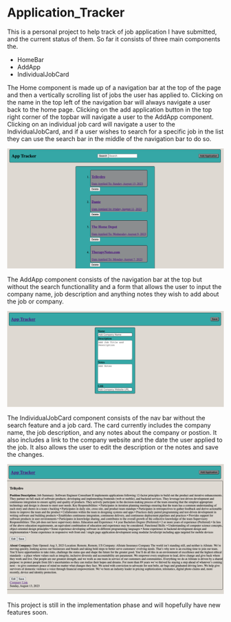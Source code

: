 # Application_Tracker
This is a personal project to help track of job application I have submitted, and the current status of them. So far it consists of three main components the.

* HomeBar
* AddApp
* IndividualJobCard

The Home component is made up of a navigation bar at the top of the page and then a vertically scrolling list of jobs the user has applied to. Clicking on the name in the top left of the navigation bar will always navigate a user back to the home page. Clicking on the add application button in the top right corner of the topbar will navigate a user to the AddApp component. Clicking on an individual job card will navigate a user to the IndividualJobCard, and if a user wishes to search for a specific job in the list they can use the search bar in the middle of the navigation bar to do so.

<img src="Images/Screenshot 2023-08-21 at 3.28.31 PM.png">

The AddApp component consists of the navigation bar at the top but without the search functionallity and a form that allows the user to input the company name, job description and anything notes they wish to add about the job or company.

<img src="Images/Screenshot 2023-08-21 at 3.28.57 PM.png">

The IndividualJobCard component consists of the nav bar without the search feature and a job card. The card currently includes the company name, the job description, and any notes about the company or postion. It also includes a link to the company website and the date the user applied to the job. It also allows the user to edit the description or the notes and save the changes.

<img src="Images/Screenshot 2023-08-21 at 3.29.20 PM.png">

This project is still in the implementation phase and will hopefully have new features soon.

